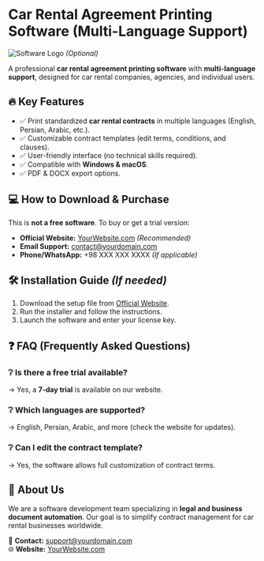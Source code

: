 # Car Rental Agreement Printing Software (Multi-Language Support)  

![Software Logo](URL_TO_LOGO_IMAGE) *(Optional)*  

A professional **car rental agreement printing software** with **multi-language support**, designed for car rental companies, agencies, and individual users.  

## 🔥 Key Features  
- ✅ Print standardized **car rental contracts** in multiple languages (English, Persian, Arabic, etc.).  
- ✅ Customizable contract templates (edit terms, conditions, and clauses).  
- ✅ User-friendly interface (no technical skills required).  
- ✅ Compatible with **Windows & macOS**.  
- ✅ PDF & DOCX export options.  

## 💻 How to Download & Purchase  
This is **not a free software**. To buy or get a trial version:  
- **Official Website:** [YourWebsite.com](https://yourwebsite.com) *(Recommended)*  
- **Email Support:** contact@yourdomain.com  
- **Phone/WhatsApp:** +98 XXX XXX XXXX *(If applicable)*  

## 🛠 Installation Guide *(If needed)*  
1. Download the setup file from [Official Website](https://yourwebsite.com/download).  
2. Run the installer and follow the instructions.  
3. Launch the software and enter your license key.  

## ❓ FAQ (Frequently Asked Questions)  
### ❔ Is there a free trial available?  
→ Yes, a **7-day trial** is available on our website.  

### ❔ Which languages are supported?  
→ English, Persian, Arabic, and more (check the website for updates).  

### ❔ Can I edit the contract template?  
→ Yes, the software allows full customization of contract terms.  

## 📜 About Us  
We are a software development team specializing in **legal and business document automation**. Our goal is to simplify contract management for car rental businesses worldwide.  

📧 **Contact:** support@yourdomain.com  
🌐 **Website:** [YourWebsite.com](https://yourwebsite.com)  
